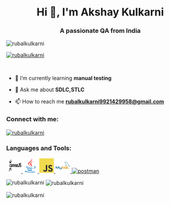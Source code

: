 <h1 align="center">Hi 👋, I'm Akshay Kulkarni</h1>
<h3 align="center">A passionate QA from India</h3>

<p align="left"> <img src="https://komarev.com/ghpvc/?username=rubalkulkarni&label=Profile%20views&color=0e75b6&style=flat" alt="rubalkulkarni" /> </p>

<p align="left"> <a href="https://github.com/ryo-ma/github-profile-trophy"><img src="https://github-profile-trophy.vercel.app/?username=rubalkulkarni" alt="rubalkulkarni" /></a> </p>

<p align="left"> <a href="https://twitter.com/" target="blank"><img src="https://img.shields.io/twitter/follow/?logo=twitter&style=for-the-badge" alt="" /></a> </p>

- 🌱 I’m currently learning **manual testing**

- 💬 Ask me about **SDLC,STLC**

- 📫 How to reach me **rubalkulkarni9921429958@gmail.com**

<h3 align="left">Connect with me:</h3>
<p align="left">
<a href="https://instagram.com/rubalkulkarni" target="blank"><img align="center" src="https://raw.githubusercontent.com/rahuldkjain/github-profile-readme-generator/master/src/images/icons/Social/instagram.svg" alt="rubalkulkarni" height="30" width="40" /></a>
</p>

<h3 align="left">Languages and Tools:</h3>
<p align="left"> <a href="https://canvasjs.com" target="_blank" rel="noreferrer"> <img src="https://raw.githubusercontent.com/Hardik0307/Hardik0307/master/assets/canvasjs-charts.svg" alt="canvasjs" width="40" height="40"/> </a> <a href="https://www.java.com" target="_blank" rel="noreferrer"> <img src="https://raw.githubusercontent.com/devicons/devicon/master/icons/java/java-original.svg" alt="java" width="40" height="40"/> </a> <a href="https://developer.mozilla.org/en-US/docs/Web/JavaScript" target="_blank" rel="noreferrer"> <img src="https://raw.githubusercontent.com/devicons/devicon/master/icons/javascript/javascript-original.svg" alt="javascript" width="40" height="40"/> </a> <a href="https://www.mysql.com/" target="_blank" rel="noreferrer"> <img src="https://raw.githubusercontent.com/devicons/devicon/master/icons/mysql/mysql-original-wordmark.svg" alt="mysql" width="40" height="40"/> </a> <a href="https://postman.com" target="_blank" rel="noreferrer"> <img src="https://www.vectorlogo.zone/logos/getpostman/getpostman-icon.svg" alt="postman" width="40" height="40"/> </a> </p>

<p><img align="left" src="https://github-readme-stats.vercel.app/api/top-langs?username=rubalkulkarni&show_icons=true&locale=en&layout=compact" alt="rubalkulkarni" /></p>

<p>&nbsp;<img align="center" src="https://github-readme-stats.vercel.app/api?username=rubalkulkarni&show_icons=true&locale=en" alt="rubalkulkarni" /></p>

<p><img align="center" src="https://github-readme-streak-stats.herokuapp.com/?user=rubalkulkarni&" alt="rubalkulkarni" /></p>
